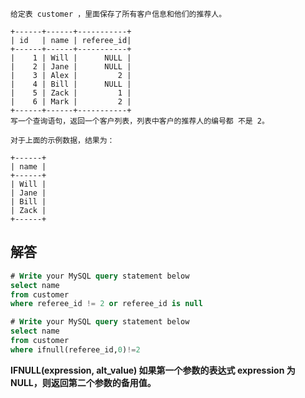 ```
给定表 customer ，里面保存了所有客户信息和他们的推荐人。

+------+------+-----------+
| id   | name | referee_id|
+------+------+-----------+
|    1 | Will |      NULL |
|    2 | Jane |      NULL |
|    3 | Alex |         2 |
|    4 | Bill |      NULL |
|    5 | Zack |         1 |
|    6 | Mark |         2 |
+------+------+-----------+
写一个查询语句，返回一个客户列表，列表中客户的推荐人的编号都 不是 2。

对于上面的示例数据，结果为：

+------+
| name |
+------+
| Will |
| Jane |
| Bill |
| Zack |
+------+
```

## 解答

```sql
# Write your MySQL query statement below
select name
from customer
where referee_id != 2 or referee_id is null
```

```sql
# Write your MySQL query statement below
select name
from customer
where ifnull(referee_id,0)!=2
```

**IFNULL(expression, alt_value) 如果第一个参数的表达式 expression 为 NULL，则返回第二个参数的备用值。**

